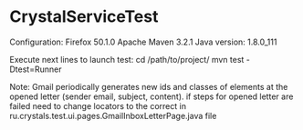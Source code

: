 # CrystalServiceTest

Configuration:
    Firefox 50.1.0
    Apache Maven 3.2.1
    Java version: 1.8.0_111

Execute next lines to launch test:
    cd /path/to/project/
    mvn test -Dtest=Runner

Note: Gmail periodically generates new ids and classes of elements at the opened letter (sender email, subject, content).
if steps for opened letter are failed need to change locators to the correct in
 ru.crystals.test.ui.pages.GmailInboxLetterPage.java file



